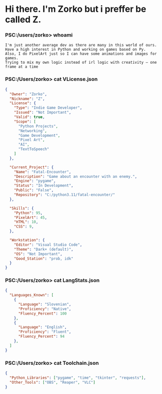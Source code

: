 
# Hi there. I'm Zorko but i preffer be called Z.

### **PS**C:/users/**zorko**> whoami
```
I'm just another average dev as there are many in this world of ours.
Have a high interest in Python and working on games based on Py.
Also, I do PixelArt just so I can have some animations and images for games.
Trying to mix my own logic instead of irl logic with creativity — one frame at a time
```

### **PS**C:/Users/**zorko**> cat VLicense.json
```json
{
  "Owner": "Zorko",
  "Nickname": "Z",
  "License": {
    "Type": "Indie Game Developer",
    "Issued": "Not Important",
    "Valid": true,
    "Scope": [
      "Python Projects",
      "Networking",
      "Game Development",
      "Pixel Art",
      "AI",
      "TextToSpeech"
    ]
  },

  "Current_Project": {
    "Name": "Fatal-Encounter",
    "Description": "Game about an encounter with an enemy.",
    "Engine": "pygame",
    "Status": "In Development",
    "Public": "False",
    "Repository": "C:/python3.11/fatal-encounter/"
  },

  "Skills": {
    "Python": 95,
    "PixelArt": 45,
    "HTML": 10,
    "CSS": 9,
  },

  "Workstation": {
    "Editor": "Visual Studio Code",
    "Theme": "Dark+ (default)",
    "OS": "Not Important",
    "Good_Station": "prob, idk"
  }
}
```

### **PS**C:/Users/**zorko**> cat LangStats.json
```json
{
  "Languages_Known": [
    {
      "Language": "Slovenian",
      "Proficiency": "Native",
      "Fluency_Percent": 100
    },
    {
      "Language": "English",
      "Proficiency": "Fluent",
      "Fluency_Percent": 94
    },
  ]
}
```

### **PS**C:/Users/**zorko**> cat Toolchain.json
```json
{
  "Python_Libraries": ["pygame", "time", "tkinter", "requests"],
  "Other_Tools": ["OBS", "Reaper", "VLC"]
}
